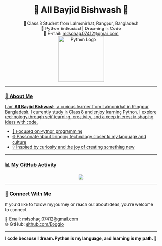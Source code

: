<h1 align="center">🌟 All Bayjid Bishwash 🌟</h1>

<p align="center">
  📍 Class 8 Student from Lalmonirhat, Rangpur, Bangladesh <br/>
  🐍 Python Enthusiast | Dreaming in Code <br/>
  📧 E-mail: <a href="mailto:mdsohag.07412@gmail.com">mdsohag.07412@gmail.com</a> <br/>
      <a href="https://github.com/Bogglo">
  <img src="https://1000logos.net/wp-content/uploads/2020/08/Python-Logo.png" alt="Python Logo" width="151"/>
</p>

---

### 👤 About Me

I am **All Bayjid Bishwash**, a curious learner from Lalmonirhat in Rangpur, Bangladesh. I currently study in Class 8 and enjoy learning Python. I explore technology through self-learning, creativity, and a deep interest in shaping ideas with code.

- 🐍 Focused on Python programming  
- 🌐 Passionate about bringing technology closer to my language and culture  
- 💡 Inspired by curiosity and the joy of creating something new  

---

### 📊 My GitHub Activity

<p align="center">
  <a href="https://github.com/Bogglo">
    <img src="https://streak-stats.demolab.com?user=Bogglo&theme=github-dark&short_numbers=true"/>
  </a>
</p>

---

### 💬 Connect With Me

If you'd like to follow my journey or reach out about ideas, you’re welcome to connect:

📧 Email: mdsohag.07412@gmail.com  
🌐 GitHub: [github.com/Bogglo](https://github.com/Bogglo)

---

<p align="center"><strong>
I code because I dream. Python is my language, and learning is my path. 💫
</strong></p>
